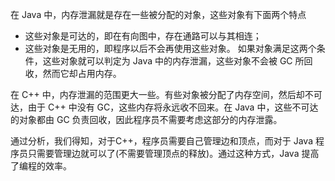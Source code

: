 在 Java 中，内存泄漏就是存在一些被分配的对象，这些对象有下面两个特点
- 这些对象是可达的，即在有向图中，存在通路可以与其相连；
- 这些对象是无用的，即程序以后不会再使用这些对象。
如果对象满足这两个条件，这些对象就可以判定为 Java 中的内存泄漏，这些对象不会被 GC 所回收，然而它却占用内存。

在 C++ 中，内存泄漏的范围更大一些。有些对象被分配了内存空间，然后却不可达，由于 C++ 中没有 GC，这些内存将永远收不回来。在 Java 中，这些不可达的对象都由 GC 负责回收，因此程序员不需要考虑这部分的内存泄露。

通过分析，我们得知，对于C++，程序员需要自己管理边和顶点，而对于 Java 程序员只需要管理边就可以了(不需要管理顶点的释放)。通过这种方式，Java 提高了编程的效率。